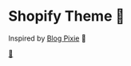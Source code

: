 # Shopify Theme :rainbow:
Inspired by [Blog Pixie](https://www.etsy.com/fr/shop/BlogPixie?ref=l2-about-shopname&from_page=listing) :cherry_blossom:

[:eyes:](https://poupiio.github.io/Creation_Club/)
